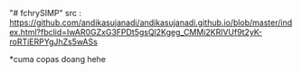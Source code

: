 "# fchrySIMP" 
src : https://github.com/andikasujanadi/andikasujanadi.github.io/blob/master/index.html?fbclid=IwAR0GZxG3FPDt5gsQl2Kgeg_CMMi2KRlVUf9t2yK-roRTiERPYgJhZs5wASs

*cuma copas doang hehe
